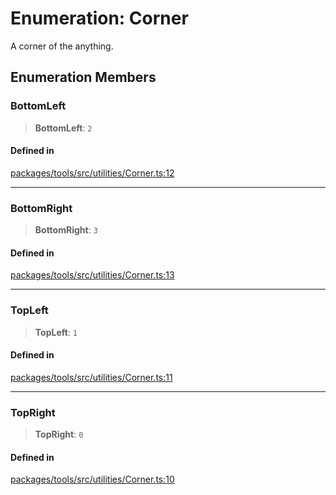 # Enumeration: Corner

A corner of the anything.

## Enumeration Members

### BottomLeft

> **BottomLeft**: `2`

#### Defined in

[packages/tools/src/utilities/Corner.ts:12](https://github.com/cognitedata/reveal/blob/2acd9d17229d2bc8e309653b4d6a39ad941e44f1/viewer/packages/tools/src/utilities/Corner.ts#L12)

***

### BottomRight

> **BottomRight**: `3`

#### Defined in

[packages/tools/src/utilities/Corner.ts:13](https://github.com/cognitedata/reveal/blob/2acd9d17229d2bc8e309653b4d6a39ad941e44f1/viewer/packages/tools/src/utilities/Corner.ts#L13)

***

### TopLeft

> **TopLeft**: `1`

#### Defined in

[packages/tools/src/utilities/Corner.ts:11](https://github.com/cognitedata/reveal/blob/2acd9d17229d2bc8e309653b4d6a39ad941e44f1/viewer/packages/tools/src/utilities/Corner.ts#L11)

***

### TopRight

> **TopRight**: `0`

#### Defined in

[packages/tools/src/utilities/Corner.ts:10](https://github.com/cognitedata/reveal/blob/2acd9d17229d2bc8e309653b4d6a39ad941e44f1/viewer/packages/tools/src/utilities/Corner.ts#L10)
